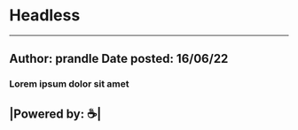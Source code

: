 # Headless
---
Author: prandle
Date posted: 16/06/22
---
### Lorem ipsum dolor sit amet

|Powered by: :coffee:|
-

